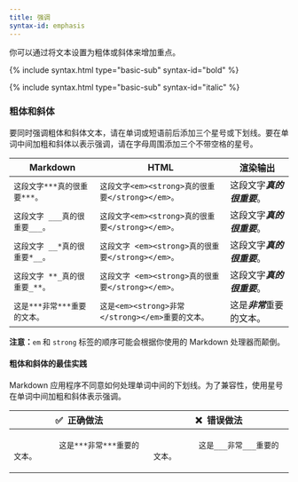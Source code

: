 ```yaml
---
title: 强调
syntax-id: emphasis
---
```


你可以通过将文本设置为粗体或斜体来增加重点。

{% include syntax.html type="basic-sub" syntax-id="bold" %}

{% include syntax.html type="basic-sub" syntax-id="italic" %}

### 粗体和斜体

要同时强调粗体和斜体文本，请在单词或短语前后添加三个星号或下划线。要在单词中间加粗和斜体以表示强调，请在字母周围添加三个不带空格的星号。

<table class="table table-bordered">
  <thead class="thead-light">
    <tr>
      <th>Markdown</th>
      <th>HTML</th>
      <th>渲染输出</th>
    </tr>
  </thead>
  <tbody>
    <tr>
      <td><code class="highlighter-rouge">这段文字***真的很重要***。</code></td>
      <td><code class="highlighter-rouge">这段文字&lt;em&gt;&lt;strong&gt;真的很重要&lt;/strong&gt;&lt;/em&gt;。</code></td>
      <td>这段文字<em><strong>真的很重要</strong></em>。</td>
    </tr>
    <tr>
      <td><code class="highlighter-rouge">这段文字 ___真的很重要___。</code></td>
      <td><code class="highlighter-rouge">这段文字&lt;em&gt;&lt;strong&gt;真的很重要&lt;/strong&gt;&lt;/em&gt;。</code></td>
      <td>这段文字<em><strong>真的很重要</strong></em>。</td>
    </tr>
    <tr>
      <td><code class="highlighter-rouge">这段文字 __*真的很重要*__。</code></td>
      <td><code class="highlighter-rouge">这段文字 &lt;em&gt;&lt;strong&gt;真的很重要&lt;/strong&gt;&lt;/em&gt;。</code></td>
      <td>这段文字<em><strong>真的很重要</strong></em>。</td>
    </tr>
    <tr>
      <td><code class="highlighter-rouge">这段文字 **_真的很重要_**。</code></td>
      <td><code class="highlighter-rouge">这段文字 &lt;em&gt;&lt;strong&gt;真的很重要&lt;/strong&gt;&lt;/em&gt;。</code></td>
      <td>这段文字<em><strong>真的很重要</strong></em>。</td>
    </tr>
    <tr>
      <td><code class="highlighter-rouge">这是***非常***重要的文本。</code></td>
      <td><code class="highlighter-rouge">这是&lt;em&gt;&lt;strong&gt;非常&lt;/strong&gt;&lt;/em&gt;重要的文本。</code></td>
      <td>这是<em><strong>非常</strong></em>重要的文本。</td>
    </tr>
  </tbody>
</table>

<div class="alert alert-info">
  <i class="fas fa-info-circle"></i> <strong>注意：</strong><code>em</code> 和 <code>strong</code> 标签的顺序可能会根据你使用的 Markdown 处理器而颠倒。
</div>

#### 粗体和斜体的最佳实践

Markdown 应用程序不同意如何处理单词中间的下划线。为了兼容性，使用星号在单词中间加粗和斜体表示强调。

<table class="table table-bordered">
  <thead class="thead-light">
    <tr>
      <th>✅&nbsp; 正确做法</th>
      <th>❌&nbsp; 错误做法</th>
    </tr>
  </thead>
  <tbody>
    <tr>
      <td>
        <code class="highlighter-rouge">
          这是***非常***重要的文本。
        </code>
      </td>
      <td>
        <code class="highlighter-rouge">
          这是___非常___重要的文本。
        </code>
      </td>
    </tr>
  </tbody>
</table>

